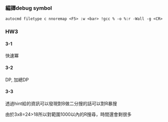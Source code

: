 ### 編譯debug symbol
```vim
autocmd filetype c nnoremap <F5> :w <bar> !gcc % -o %:r -Wall -g <CR>
```

### HW3
#### 3-1
快速冪
#### 3-2
DP, 加總DP
#### 3-3
透過hint給的資訊可以發現對B做二分搜的話可以對R暴搜

由於3x8=24>18所以對範圍1000以內的R搜尋，時間還會剩很多
